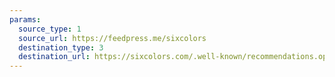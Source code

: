 ```yaml
---
params:
  source_type: 1
  source_url: https://feedpress.me/sixcolors
  destination_type: 3
  destination_url: https://sixcolors.com/.well-known/recommendations.opml
---
```

